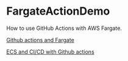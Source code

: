 # FargateActionDemo

How to use GitHub Actions with AWS Fargate.

[Github actions and Fargate](https://aws.amazon.com/blogs/opensource/github-actions-aws-fargate/)

[ECS and CI/CD with Github actions](https://aws.amazon.com/blogs/containers/create-a-ci-cd-pipeline-for-amazon-ecs-with-github-actions-and-aws-codebuild-tests/)
